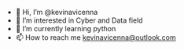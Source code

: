 - 👋 Hi, I’m @kevinavicenna
- 👀 I’m interested in Cyber and Data field
- 🌱 I’m currently learning python
- 📫 How to reach me kevinavicenna@outlook.com

